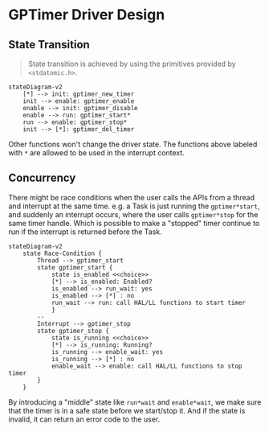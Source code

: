 # GPTimer Driver Design

## State Transition

> State transition is achieved by using the primitives provided by `<stdatomic.h>`.

```mermaid
stateDiagram-v2
    [*] --> init: gptimer_new_timer
    init --> enable: gptimer_enable
    enable --> init: gptimer_disable
    enable --> run: gptimer_start*
    run --> enable: gptimer_stop*
    init --> [*]: gptimer_del_timer
```

Other functions won't change the driver state. The functions above labeled with `*` are allowed to be used in the interrupt context.

## Concurrency

There might be race conditions when the user calls the APIs from a thread and interrupt at the same time. e.g. a Task is just running the `gptimer*start`, and suddenly an interrupt occurs, where the user calls `gptimer*stop` for the same timer handle. Which is possible to make a "stopped" timer continue to run if the interrupt is returned before the Task.

```mermaid
stateDiagram-v2
    state Race-Condition {
        Thread --> gptimer_start
        state gptimer_start {
            state is_enabled <<choice>>
            [*] --> is_enabled: Enabled?
            is_enabled --> run_wait: yes
            is_enabled --> [*] : no
            run_wait --> run: call HAL/LL functions to start timer
            }
        --
        Interrupt --> gptimer_stop
        state gptimer_stop {
            state is_running <<choice>>
            [*] --> is_running: Running?
            is_running --> enable_wait: yes
            is_running --> [*] : no
            enable_wait --> enable: call HAL/LL functions to stop timer
        }
    }
```

By introducing a "middle" state like `run*wait` and `enable*wait`, we make sure that the timer is in a safe state before we start/stop it. And if the state is invalid, it can return an error code to the user.
